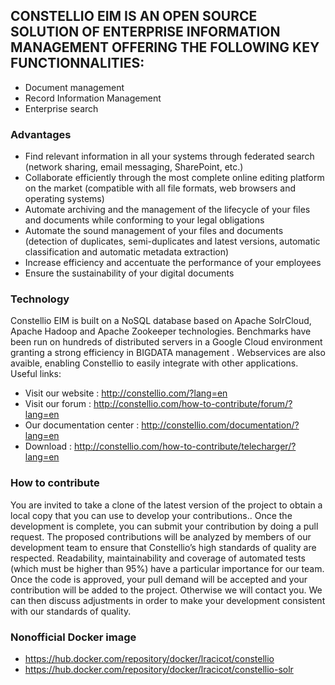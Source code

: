 ## CONSTELLIO EIM IS AN OPEN SOURCE SOLUTION OF ENTERPRISE INFORMATION MANAGEMENT OFFERING THE FOLLOWING KEY FUNCTIONNALITIES:

* Document management
* Record Information Management
* Enterprise search

### Advantages
* Find relevant information in all your systems through federated search (network sharing, email messaging, SharePoint, etc.)
* Collaborate efficiently through the most complete online editing platform on the market (compatible with all file formats, web browsers and operating systems)
* Automate archiving and the management of the lifecycle of your files and documents while conforming to your legal obligations
* Automate the sound management of your files and documents (detection of duplicates, semi-duplicates and latest versions, automatic classification and automatic metadata extraction)
* Increase efficiency and accentuate the performance of your employees
* Ensure the sustainability of your digital documents
 
### Technology

Constellio EIM is built on a NoSQL database based on Apache SolrCloud, Apache Hadoop and Apache Zookeeper technologies. Benchmarks have been run on hundreds of distributed servers in a Google Cloud environment granting a strong efficiency in BIGDATA management . Webservices are also avaible, enabling Constellio to easily integrate with other applications.
Useful links:
- Visit our website : http://constellio.com/?lang=en
- Visit our forum : http://constellio.com/how-to-contribute/forum/?lang=en
-	Our documentation center : http://constellio.com/documentation/?lang=en
-	Download : http://constellio.com/how-to-contribute/telecharger/?lang=en

### How to contribute

You are invited to take a clone of the latest version of the project to obtain a local copy that you can use to develop your contributions.. Once the development is complete, you can submit your contribution by doing a pull request. The proposed contributions will be analyzed by members of our development team to ensure that Constellio’s high standards of quality are respected. Readability, maintainability and coverage of automated tests (which must be higher than 95%) have a particular importance for our team. Once the code is approved, your pull demand will be accepted and your contribution will be added to the project. Otherwise we will contact you. We can then discuss adjustments in order to make your development consistent with our standards of quality.

### Nonofficial Docker image

- https://hub.docker.com/repository/docker/lracicot/constellio
- https://hub.docker.com/repository/docker/lracicot/constellio-solr
